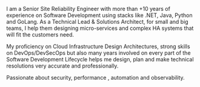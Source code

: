   I am a Senior Site Reliability Engineer with more than +10 years of experience on Software Development using stacks like .NET, Java, Python and GoLang.
  As a Technical Lead & Solutions Architect, for small and big teams, I help them designing micro-services and complex HA systems that will fit the customers need.
  
  My proficiency on Cloud Infrastructure Design Architectures, strong skills on DevOps/DevSecOps but also many years involved on every part of the Software Development Lifecycle helps me design, plan and make technical resolutions very accurate and professionally.
  
  Passionate about security, performance , automation and observability.